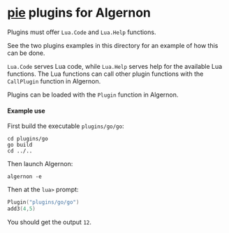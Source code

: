 [pie](https://github.comnatefinch/pie) plugins for Algernon
===========================================================

Plugins must offer `Lua.Code` and `Lua.Help` functions.

See the two plugins examples in this directory for an example of how this can be done.

`Lua.Code` serves Lua code, while `Lua.Help` serves help for the available Lua functions.
The Lua functions can call other plugin functions with the `CallPlugin` function in Algernon.

Plugins can be loaded with the `Plugin` function in Algernon.

#### Example use

First build the executable `plugins/go/go`:

```shell
cd plugins/go
go build
cd ../..
```

Then launch Algernon:

```shell
algernon -e
```

Then at the `lua>` prompt:

```lua
Plugin("plugins/go/go")
add3(4,5)
```

You should get the output `12`.
